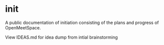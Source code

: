 # init
A public documentation of initiation consisting of the plans and progress of OpenMeetSpace.

View IDEAS.md for idea dump from intial brainstorming 
